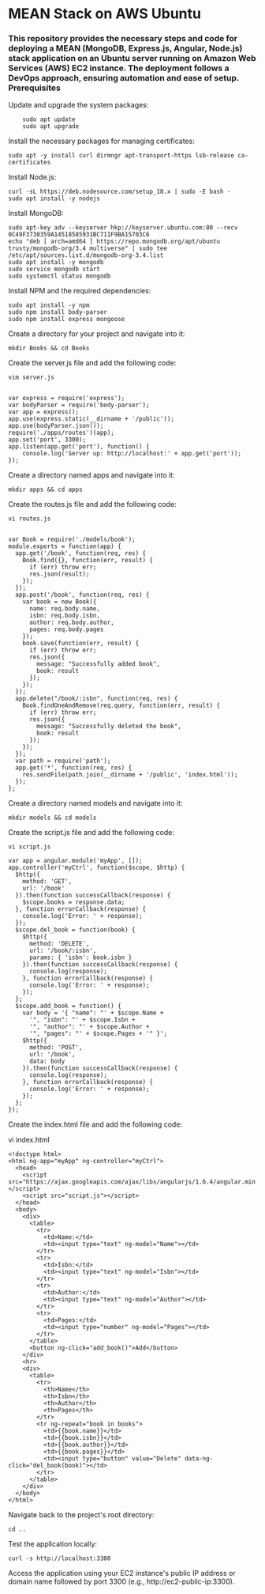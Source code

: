 <h1> MEAN Stack on AWS Ubuntu </h1>

<h3> This repository provides the necessary steps and code for deploying a MEAN (MongoDB, Express.js, Angular, Node.js) stack application on an Ubuntu server running on Amazon Web Services (AWS) EC2 instance. The deployment follows a DevOps approach, ensuring automation and ease of setup.
Prerequisites </h3>


Update and upgrade the system packages:

        sudo apt update
        sudo apt upgrade

Install the necessary packages for managing certificates:

    sudo apt -y install curl dirmngr apt-transport-https lsb-release ca-certificates

Install Node.js:

    curl -sL https://deb.nodesource.com/setup_18.x | sudo -E bash -
    sudo apt install -y nodejs


Install MongoDB:

    sudo apt-key adv --keyserver hkp://keyserver.ubuntu.com:80 --recv 0C49F3730359A14518585931BC711F9BA15703C6
    echo "deb [ arch=amd64 ] https://repo.mongodb.org/apt/ubuntu trusty/mongodb-org/3.4 multiverse" | sudo tee /etc/apt/sources.list.d/mongodb-org-3.4.list
    sudo apt install -y mongodb
    sudo service mongodb start
    sudo systemctl status mongodb

Install NPM and the required dependencies:
    
    sudo apt install -y npm
    sudo npm install body-parser
    sudo npm install express mongoose

Create a directory for your project and navigate into it:

    mkdir Books && cd Books


Create the server.js file and add the following code:

    vim server.js


    var express = require('express');
    var bodyParser = require('body-parser');
    var app = express();
    app.use(express.static(__dirname + '/public'));
    app.use(bodyParser.json());
    require('./apps/routes')(app);
    app.set('port', 3300);
    app.listen(app.get('port'), function() {
        console.log('Server up: http://localhost:' + app.get('port'));
    });

Create a directory named apps and navigate into it:

    mkdir apps && cd apps


Create the routes.js file and add the following code:

    vi routes.js


    var Book = require('./models/book');
    module.exports = function(app) {
      app.get('/book', function(req, res) {
        Book.find({}, function(err, result) {
          if (err) throw err;
          res.json(result);
        });
      });
      app.post('/book', function(req, res) {
        var book = new Book({
          name: req.body.name,
          isbn: req.body.isbn,
          author: req.body.author,
          pages: req.body.pages
        });
        book.save(function(err, result) {
          if (err) throw err;
          res.json({
            message: "Successfully added book",
            book: result
          });
        });
      });
      app.delete("/book/:isbn", function(req, res) {
        Book.findOneAndRemove(req.query, function(err, result) {
          if (err) throw err;
          res.json({
            message: "Successfully deleted the book",
            book: result
          });
        });
      });
      var path = require('path');
      app.get('*', function(req, res) {
        res.sendFile(path.join(__dirname + '/public', 'index.html'));
      });
    };


Create a directory named models and navigate into it:

    mkdir models && cd models


Create the script.js file and add the following code:

    vi script.js
    
    var app = angular.module('myApp', []);
    app.controller('myCtrl', function($scope, $http) {
      $http({
        method: 'GET',
        url: '/book'
      }).then(function successCallback(response) {
        $scope.books = response.data;
      }, function errorCallback(response) {
        console.log('Error: ' + response);
      });
      $scope.del_book = function(book) {
        $http({
          method: 'DELETE',
          url: '/book/:isbn',
          params: { 'isbn': book.isbn }
        }).then(function successCallback(response) {
          console.log(response);
        }, function errorCallback(response) {
          console.log('Error: ' + response);
        });
      };
      $scope.add_book = function() {
        var body = '{ "name": "' + $scope.Name +
          '", "isbn": "' + $scope.Isbn +
          '", "author": "' + $scope.Author +
          '", "pages": "' + $scope.Pages + '" }';
        $http({
          method: 'POST',
          url: '/book',
          data: body
        }).then(function successCallback(response) {
          console.log(response);
        }, function errorCallback(response) {
          console.log('Error: ' + response);
        });
      };
    });
    


Create the index.html file and add the following code:

vi index.html

    <!doctype html>
    <html ng-app="myApp" ng-controller="myCtrl">
      <head>
        <script src="https://ajax.googleapis.com/ajax/libs/angularjs/1.6.4/angular.min.js"></script>
        <script src="script.js"></script>
      </head>
      <body>
        <div>
          <table>
            <tr>
              <td>Name:</td>
              <td><input type="text" ng-model="Name"></td>
            </tr>
            <tr>
              <td>Isbn:</td>
              <td><input type="text" ng-model="Isbn"></td>
            </tr>
            <tr>
              <td>Author:</td>
              <td><input type="text" ng-model="Author"></td>
            </tr>
            <tr>
              <td>Pages:</td>
              <td><input type="number" ng-model="Pages"></td>
            </tr>
          </table>
          <button ng-click="add_book()">Add</button>
        </div>
        <hr>
        <div>
          <table>
            <tr>
              <th>Name</th>
              <th>Isbn</th>
              <th>Author</th>
              <th>Pages</th>
            </tr>
            <tr ng-repeat="book in books">
              <td>{{book.name}}</td>
              <td>{{book.isbn}}</td>
              <td>{{book.author}}</td>
              <td>{{book.pages}}</td>
              <td><input type="button" value="Delete" data-ng-click="del_book(book)"></td>
            </tr>
          </table>
        </div>
      </body>
    </html>



Navigate back to the project's root directory:

    cd ..


Test the application locally:

    curl -s http://localhost:3300


Access the application using your EC2 instance's public IP address or domain name followed by port 3300 (e.g., http://ec2-public-ip:3300).
